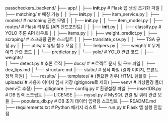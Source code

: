 passcheckers_backend/
├── app/
│   ├── __init__.py                  # Flask 앱 생성 초기화 파일
│   ├── matching/                    # 매칭 기능
│   │   ├── __init__.py
│   │   ├── item_service.py
│   ├── models/                  # matching 관련 모델
│   │   ├── __init__.py
│   │   └── item_model.py
│   ├── routes/                      # Flask 라우트 (API 엔드포인트)
│   │   ├── __init__.py
│   │   ├── classify.py               # YOLO 추론 API 라우트
│   │   ├── items.py
│   │   ├── weight_predict.py
│   ├── scraping/                     # 스크래핑 관련 스크립트
│   │   ├── translate_csv.py
│   │   └── TSA 규정.py
│   ├── utils/                        # 유틸 함수 모음
│   │   └── helpers.py
│   ├── weight/                       # 무게 예측 관련 코드
│   │   └── predictor.py
│   └── yolo/                         # YOLO 관련 코드
│       ├── weights/           
│       └── detect.py                 # 추론 로직
├── docs/                             # 프로젝트 문서 및 구조 파일
│   ├── dev_tips.md
│   └── structure.md
├── static/                           # 정적 파일 (결과 이미지, 프론트 정적 자원)
│   └── results/
├── templates/                        # (필요한 경우) HTML 템플릿
├── uploads/                          # 사용자 이미지 임시 저장 (gitignore로 제외)
├── venv/                             # 가상환경 폴더 (venv로 추정)
├── .gitignore
├── config.py                         # 환경설정 파일
├── insertDB.py                       # DB 입력 스크립트
├── LICENSE
├── mysql.py                          # MySQL 연결 및 쿼리 관련 모듈
├── populate_db.py                    # DB 초기 데이터 입력용 스크립트
├── README.md
├── requirements.txt                  # Python 패키지 리스트
└── run.py                            # Flask 앱 실행 진입점
